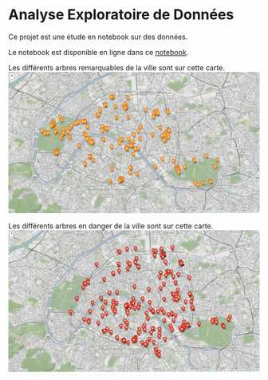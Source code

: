 # Analyse Exploratoire de Données

Ce projet est une étude en notebook sur des données.

Le notebook est disponible en ligne dans ce [notebook](main.ipynb).

Les différents arbres remarquables de la ville sont sur cette carte.
[![](maps/screenshot_remarkability.png)]()

Les différents arbres en danger de la ville sont sur cette carte.
[![](maps/screenshot_danger.png)]()

